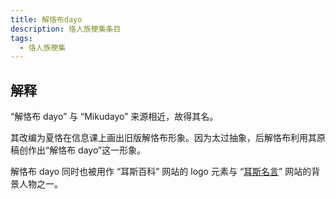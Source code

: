 ```yaml
---
title: 解恪布dayo
description: 恪人族梗集条目
tags:
  - 恪人族梗集
---
```


## 解释

“解恪布 dayo” 与 “Mikudayo” 来源相近，故得其名。

其改编为夏恪在信息课上画出旧版解恪布形象。因为太过抽象，后解恪布利用其原稿创作出“解恪布 dayo”这一形象。

解恪布 dayo 同时也被用作 “耳斯百科” 网站的 logo 元素与 “[耳斯名言](耳斯名言)” 网站的背景人物之一。

<WImg src="https://wikioss.xhemj.work/krzfs/wiki/a2e0b06efe38df025bf93b83202e72f9.jpg" title="解恪布dayo"></WImg>
